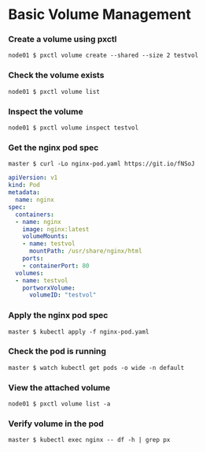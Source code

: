 # Basic Volume Management

### Create a volume using pxctl
`node01 $ pxctl volume create --shared --size 2 testvol`

### Check the volume exists
`node01 $ pxctl volume list`

### Inspect the volume
`node01 $ pxctl volume inspect testvol`

### Get the nginx pod spec
`master $ curl -Lo nginx-pod.yaml https://git.io/fNSoJ`

```yaml
apiVersion: v1
kind: Pod
metadata:
  name: nginx
spec:
  containers:
  - name: nginx
    image: nginx:latest
    volumeMounts:
    - name: testvol
      mountPath: /usr/share/nginx/html
    ports:
    - containerPort: 80
  volumes:
  - name: testvol
    portworxVolume:
      volumeID: "testvol"
```

### Apply the nginx pod spec
`master $ kubectl apply -f nginx-pod.yaml`

### Check the pod is running
`master $ watch kubectl get pods -o wide -n default`

### View the attached volume
`node01 $ pxctl volume list -a`

### Verify volume in the pod
`master $ kubectl exec nginx -- df -h | grep px`
